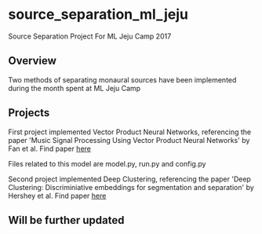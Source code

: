 # source_separation_ml_jeju
Source Separation Project For ML Jeju Camp 2017

## Overview

Two methods of separating monaural sources have been implemented during the month spent at ML Jeju Camp

## Projects

First project implemented Vector Product Neural Networks, referencing the paper 'Music Signal Processing Using Vector Product Neural Networks' by Fan et al. Find paper [here](http://mac.citi.sinica.edu.tw/~yang/pub/fan17dlm.pdf)

Files related to this model are model.py, run.py and config.py

Second project implemented Deep Clustering, referencing the paper 'Deep Clustering: Discriminiative embeddings for segmentation and separation' by Hershey et al. Find paper [here](https://arxiv.org/abs/1508.04306)

## Will be further updated